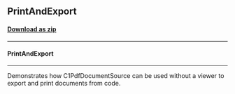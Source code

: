 ## PrintAndExport
#### [Download as zip](https://grapecity.github.io/DownGit/#/home?url=https://github.com/GrapeCity/ComponentOne-WPF-Samples/tree/master/NET_4.6.2/C1.WPF.Document/VB/PrintAndExport)
____
#### PrintAndExport
____
Demonstrates how C1PdfDocumentSource can be used without a viewer to export and print documents from code.
